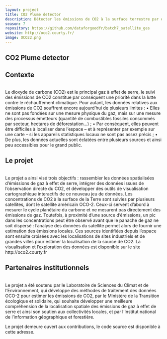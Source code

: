 ```yaml
---
layout: project
title: CO2 Plume detector
description: Détecter les émissions de CO2 à la surface terrestre par observations satellitaires
season: 7
repository: https://github.com/dataforgoodfr/batch7_satellite_ges
website: http://oco2.courty.fr/
image: OCO22.png
---
```


## CO2 Plume detector

## Contexte
<br>
Le dioxyde de carbone (CO2) est le principal gaz à effet de serre, le suivi des émissions de CO2 constitue par conséquent une priorité dans la lutte contre le réchauffement climatique. Pour autant, les données relatives aux émissions de CO2 souffrent encore aujourd’hui de plusieurs limites :
•	Elles ne sont pas fondées sur une mesure physique du gaz, mais sur une mesure des processus émetteurs (quantité de combustibles fossiles consommés par secteur, hectares de déforestation…) ;
•	Par conséquent, elles peuvent être difficiles à localiser dans l’espace – et à représenter par exemple sur une carte – si les appareils statistiques locaux ne sont pas assez précis ;
•	De plus, les données actuelles sont éclatées entre plusieurs sources et ainsi peu accessibles pour le grand public.
</br>

## Le projet
<br>
Le projet a ainsi visé trois objectifs : rassembler les données spatialisées d’émissions de gaz à effet de serre, intégrer des données issues de l’observation directe du CO2, et développer des outils de visualisation cartographique interactifs de ce nouveau jeu de données.
Les concentrations de CO2 à la surface de la Terre sont suivies par plusieurs satellites, dont le satellite américain OCO-2. Ceux-ci servent d’abord à mesurer le cycle planétaire du carbone et ne mesurent pas directement des émissions de gaz. Toutefois, à proximité d’une source d’émissions, un pic dans les concentrations peut être observé avant que le panache de gaz ne soit dispersé : l’analyse des données du satellite permet alors de fournir une estimation des émissions locales.
Ces sources identifiées depuis l’espace sont ensuite croisées avec les localisations de sites industriels et de grandes villes pour estimer la localisation de la source de CO2.
La visualisation et l’exploration des données est disponible sur le site http://oco2.courty.fr 
</br>

## Partenaires institutionnels
<br>
Le projet a été soutenu par le Laboratoire de Sciences du Climat et de l’Environnement, qui développe des méthodes de traitement des données OCO-2 pour estimer les émissions de CO2, par le Ministère de la Transition écologique et solidaire, qui souhaite développer une meilleure compréhension de la localisation spatiale des émissions de gaz à effet de serre et ainsi son soutien aux collectivités locales, et par l’Institut national de l’information géographique et forestière. 


Le projet demeure ouvert aux contributions, le code source est disponible à cette adresse.
 
